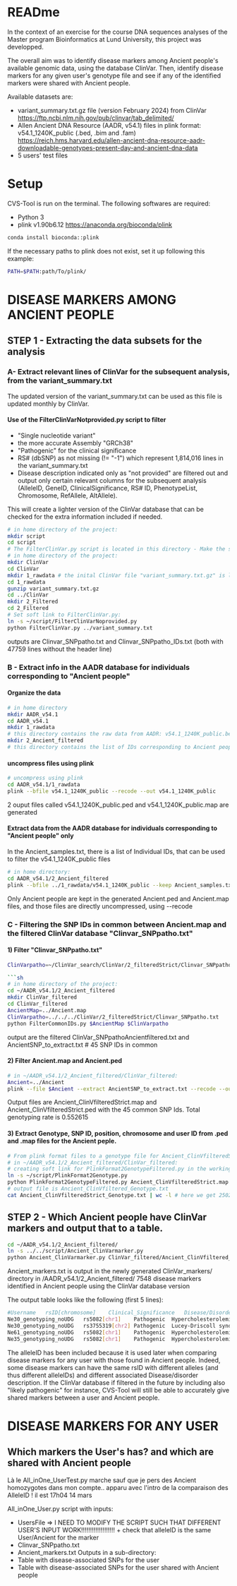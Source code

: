 # READme

In the context of an exercise for the course DNA sequences analyses of the Master program Bioinformatics at Lund University, this project was developped.

The overall aim was to identify disease markers among Ancient people's available genomic data, using the database ClinVar. Then, identify disease markers for any given user's genotype file and see if any of the identified markers were shared with Ancient people.

Available datasets are:
- variant_summary.txt.gz file (version February 2024) from ClinVar https://ftp.ncbi.nlm.nih.gov/pub/clinvar/tab_delimited/
- Allen Ancient DNA Resource (AADR, v54.1) files in plink format: v54.1_1240K_public (.bed, .bim and .fam)
https://reich.hms.harvard.edu/allen-ancient-dna-resource-aadr-downloadable-genotypes-present-day-and-ancient-dna-data
- 5 users' test files

# Setup

CVS-Tool is run on the terminal.
The following softwares are required:
- Python 3
- plink v1.90b6.12 https://anaconda.org/bioconda/plink
```sh
conda install bioconda::plink
```
If the necessary paths to plink does not exist, set it up following this example:
```sh
PATH=$PATH:path/To/plink/
```

# DISEASE MARKERS AMONG ANCIENT PEOPLE

## STEP 1 - Extracting the data subsets for the analysis

### A- Extract relevant lines of ClinVar for the subsequent analysis, from the variant_summary.txt 

The updated version of the variant_summary.txt can be used as this file is updated monthly by ClinVar.

#### Use of the FilterClinVarNotprovided.py script to filter 
- "Single nucleotide variant" 
- the more accurate Assembly "GRCh38" 
- "Pathogenic" for the clinical significance
- RS# (dbSNP) as not missing (!= "-1") which represent 1,814,016 lines in the variant_summary.txt
- Disease description indicated only as "not provided" are filtered out
and output only certain relevant columns for the subsequent analysis (AlleleID, GeneID, ClinicalSignificance, RS# ID, PhenotypeList, Chromosome, RefAllele, AltAllele).

This will create a lighter version of the ClinVar database that can be checked for the extra information included if needed.

```sh
# in home directory of the project:
mkdir script
cd script
# The FilterClinVar.py script is located in this directory - Make the script executable (chmod +x)
# in home directory of the project:
mkdir ClinVar
cd ClinVar
mkdir 1_rawdata # the inital ClinVar file "variant_summary.txt.gz" is located in this directory
cd 1_rawdata
gunzip variant_summary.txt.gz
cd ../ClinVar
mkdir 2_Filtered
cd 2_Filtered
# Set soft link to FilterClinVar.py:
ln -s ~/script/FilterClinVarNoprovided.py
python FilterClinVar.py ../variant_summary.txt
```
outputs are Clinvar_SNPpatho.txt and Clinvar_SNPpatho_IDs.txt (both with 47759 lines without the header line)


### B - Extract info in the AADR database for individuals corresponding to "Ancient people"

#### Organize the data
```sh
# in home directory
mkdir AADR_v54.1
cd AADR_v54.1
mkdir 1_rawdata
# this directory contains the raw data from AADR: v54.1_1240K_public.bed, .bim and .fam
mkdir 2_Ancient_filtered
# this directory contains the list of IDs corresponding to Ancient people in "Ancient_samples.txt"
```

#### uncompress files using plink

```sh
# uncompress using plink
cd AADR_v54.1/1_rawdata
plink --bfile v54.1_1240K_public --recode --out v54.1_1240K_public
```
2 ouput files called v54.1_1240K_public.ped and v54.1_1240K_public.map are generated


#### Extract data from the AADR database for individuals corresponding to "Ancient people" only

In the Ancient_samples.txt, there is a list of Individual IDs, that can be used to filter the v54.1_1240K_public files

```sh
# in home directory:
cd AADR_v54.1/2_Ancient_filtered
plink --bfile ../1_rawdata/v54.1_1240K_public --keep Ancient_samples.txt --recode --out Ancient
```
Only Ancient people are kept in the generated Ancient.ped and Ancient.map files, and those files are directly uncompressed, using --recode


### C - Filtering the SNP IDs in common between Ancient.map and the filtered ClinVar database "Clinvar_SNPpatho.txt"

####  1) Filter "Clinvar_SNPpatho.txt"

```sh
ClinVarpatho=~/ClinVar_search/ClinVar/2_filteredStrict/Clinvar_SNPpatho.txt 

```sh
# in home directory of the project:
cd ~/AADR_v54.1/2_Ancient_filtered
mkdir ClinVar_filtered
cd ClinVar_filtered
AncientMap=../Ancient.map
ClinVarpatho=../../../ClinVar/2_filteredStrict/Clinvar_SNPpatho.txt 
python FilterCommonIDs.py $AncientMap $ClinVarpatho
```
output are the filtered ClinVar_SNPpathoAncientfiltered.txt and AncientSNP_to_extract.txt # 45 SNP IDs in common


#### 2) Filter Ancient.map and Ancient.ped

```sh
# in ~/AADR_v54.1/2_Ancient_filtered/ClinVar_filtered:
Ancient=../Ancient
plink --file $Ancient --extract AncientSNP_to_extract.txt --recode --out Ancient_ClinVfilteredStrict
```
Output files are Ancient_ClinVfilteredStrict.map and Ancient_ClinVfilteredStrict.ped with the 45 common SNP Ids.
Total genotyping rate is 0.552615


#### 3) Extract Genotype, SNP ID, position, chromosome and user ID from .ped and .map files for the Ancient peple.

```sh
# From plink format files to a genotype file for Ancient_ClinVfilteredStrict
# in ~/AADR_v54.1/2_Ancient_filtered/ClinVar_filtered:
# creating soft link for PlinkFormat2GenotypeFiltered.py in the working directory:
ln -s ~/script/PlinkFormat2Genotype.py
python PlinkFormat2GenotypeFiltered.py Ancient_ClinVfilteredStrict.map Ancient_ClinVfilteredStrict.ped Ancient_ClinVfilteredStrict_Genotype.txt
# output file is Ancient_ClinVfiltered_Genotype.txt
cat Ancient_ClinVfilteredStrict_Genotype.txt | wc -l # here we get 250228 lines including header
```

## STEP 2 - Which Ancient people have ClinVar markers and output that to a table.

```sh
cd ~/AADR_v54.1/2_Ancient_filtered/
ln -s ../../script/Ancient_ClinVarmarker.py
python Ancient_ClinVarmarker.py ClinVar_filtered/Ancient_ClinVfiltered_Genotype.txt ClinVar_filtered/ClinVar_SNPpathoAncientfiltered.txt
```
Ancient_markers.txt is output in the newly generated ClinVar_markers/ directory in /AADR_v54.1/2_Ancient_filtered/
7548 disease markers identified in Ancient people using the ClinVar database version

The output table looks like the following (first 5 lines):
```sh
#Username	rsID[chromosome]	Clinical_Significance	Disease/Disorder	AlleleID	Nb_alleles_involved
Ne30_genotyping_noUDG	rs5082[chr1]	Pathogenic	Hypercholesterolemia, familial, 1	32975	2allele(s)
Ne30_genotyping_noUDG	rs3755319[chr2]	Pathogenic	Lucey-Driscoll syndrome	27321	1allele(s)
Ne61_genotyping_noUDG	rs5082[chr1]	Pathogenic	Hypercholesterolemia, familial, 1	32975	2allele(s)
Ne35_genotyping_noUDG	rs5082[chr1]	Pathogenic	Hypercholesterolemia, familial, 1	32975	2allele(s)
```

The alleleID has been included because it is used later when comparing disease markers for any user with those found in Ancient people. Indeed, some disease markers can have the same rsID with different alleles (and thus different alleleIDs) and different associated Disease/disorder description. If the ClinVar database if filtered in the future by including also "likely pathogenic" for instance, CVS-Tool will still be able to accurately give shared markers between a user and Ancient people.


# DISEASE MARKERS FOR ANY USER

## Which markers the User's has? and which are shared with Ancient people

Là le All_inOne_UserTest.py marche sauf que je pers des Ancient homozygotes dans mon compte.. apparu avec l'intro de la comparaison des
AlleleID ! il est 17h04 14 mars

All_inOne_User.py script 
with inputs:
- UsersFile => I NEED TO MODIFY THE SCRIPT SUCH THAT DIFFERENT USER'S INPUT WORK!!!!!!!!!!!!!!!!!!! + check that alleleID is the same User/Ancient for the marker
- Clinvar_SNPpatho.txt
- Ancient_markers.txt
Outputs in a sub-directory:
- Table with disease-associated SNPs for the user
- Table with disease-associated SNPs for the user shared with Ancient people

